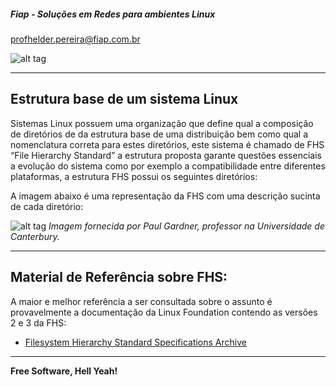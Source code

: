 ##### Fiap - Soluções em Redes para ambientes Linux
profhelder.pereira@fiap.com.br

![alt tag](https://raw.githubusercontent.com/wiki/helcorin/fiapLinux/images/fhs-desc.png)

---

## Estrutura base de um sistema Linux

Sistemas Linux possuem uma organização que define qual a composição de diretórios de da estrutura base de uma distribuição bem como qual a nomenclatura correta para estes diretórios, este sistema é chamado de FHS “File Hierarchy Standard” a estrutura proposta garante questões essenciais a evolução do sistema como por exemplo a compatibilidade entre diferentes plataformas, a estrutura FHS possui os seguintes diretórios:

A imagem abaixo é uma representação da FHS com uma descrição sucinta de cada diretório:


![alt tag](https://raw.githubusercontent.com/wiki/helcorin/fiapLinux/images/Standard-unix-filesystem-hierarchy.png)
*Imagem fornecida por Paul Gardner, professor na Universidade de Canterbury.*

---

## Material de Referência sobre FHS:

A maior e melhor referência a ser consultada sobre o assunto é provavelmente a documentação da Linux Foundation contendo as versões 2 e 3 da FHS:

- [Filesystem Hierarchy Standard Specifications Archive](http://refspecs.linuxfoundation.org/fhs.shtml)

---

**Free Software, Hell Yeah!**
